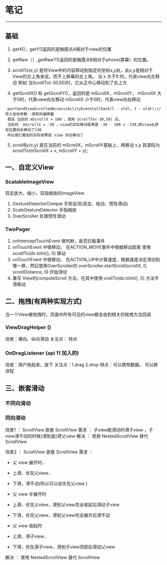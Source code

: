 # 笔记
****
## 基础
1. getX()，getY()返回的是触摸点A相对于view的位置
2. getRaw（）,getRawY()返回的是触摸点B相对于phone(屏幕）的位置。
3. scrollTo(x,y) 是将View中的内容移动到指定的坐标x,y处，此x,y是相对于View的左上角来说，而不上屏幕的左上角。
 当 x 大于0 时，代表view向左移动
 例如 当ScrollTo(-30,50)时，它从正中心移动到了右上方

4.  getScrollX() 和 getScrollY()，返回的是  mScrollX，mScrollY，
mScrollX 大于0时，代表view向左移动
mScrollX 小于0时，代表view向右移动
```
 postSendViewScrolledAccessibilityEventCallback(l - oldl, t - oldt);//传入坐标参数 -原有的偏移量
 假设 当前的 mScrollX = 100 ，调用 ScrollTo(-30,50) 后，
 当前的  mScrollX = -30 ，view的实际移动距离是 -30 - 100 = -130,即view从原有位置向右移动了130
 所以我们看到的实际效果是 view 向右移动了
```

5. scrollBy(x,y)  是在当前的 mScrollX，mScrollY基础上，再移动 x,y 
其源码为   scrollTo(mScrollX + x, mScrollY + y);

## 一、自定义View

### ScalableImageView
  双击放大、缩小，双指缩放的ImageView

1. GestureDetectorCompat 手势监测(双击、拖动、惯性滑动)  
2. ScaleGestureDetector  手指缩放
2. OverScroller  处理惯性滑动

### TwoPager
1. onInterceptTouchEvent 做判断，是否拦截事件
2. onTouchEvent 中做移动， 在ACTION_MOVE事件中根据移动距离 使用 scrollTo(dx.toInt(), 0) 移动
3. onTouchEvent 中做移动， 在ACTION_UP中计算速度，根据速度决定滑动到哪一屏，然后使用OverScroller的
  overScroller.startScroll(scrollX, 0, scrollDistance, 0) 开始滑动
4. 重写 View的computeScroll 方法，在其中使用  crollTo(dx.toInt(), 0) 方法平滑移动

## 二、拖拽(有两种实现方式)

当一个View被拖拽时，页面中所有可见的view都会收到相关的拖拽方法回调

### ViewDragHelper ()
场景：横向、纵向滑动
关注点：
特点


### OnDragListener (api 11 加入的)
场景：用户拖起来，放下
关注点：1.drag  2.drop
特点：可以携带数据， 可以跨进程

## 三、嵌套滑动
### 不同向滑动

### 同向滑动

场景1 ： ScrollView 嵌套 ScrollView 
需求 ：  子view能滑动时滑子view ，子view滑不动的时候(滑到底)滑父view
解决 ：  使用 NestedScrollView 替代 ScrollView

场景2 ： ScrollView 嵌套 ScrollView 
需求 ：  

- 父 view 展开时，
 - 上滑，优先父view，
 - 下滑，滑不动(所以可以说优先父view )
 
- 父 view 半展开时
 - 上滑，优先父view，滑到父view完全收起后滑动子view
 - 下滑，优先父view，滑到父view完全展开后滑不动
 
 - 父 view 收起时
  - 上滑，滑子view，
  - 下滑，优先滑子view，滑到子view顶部后滑动父view
            
解决 ：  使用 NestedScrollView 替代 ScrollView





